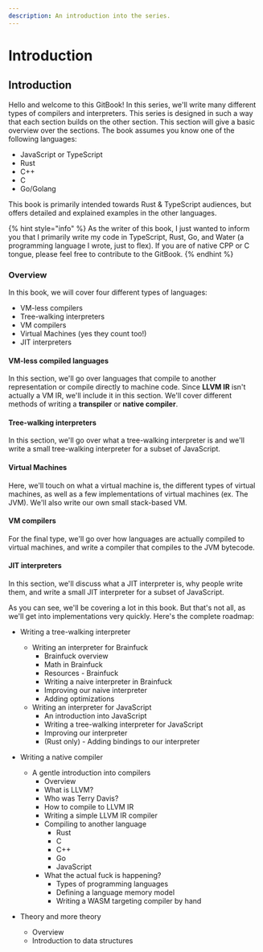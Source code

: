 ```yaml
---
description: An introduction into the series.
---
```


# Introduction

## Introduction

Hello and welcome to this GitBook! In this series, we'll write many different types of compilers and interpreters. This series is designed in such a way that each section builds on the other section. This section will give a basic overview over the sections. The book assumes you know one of the following languages:  


* JavaScript or TypeScript
* Rust
* C++
* C
* Go/Golang

This book is primarily intended towards Rust & TypeScript audiences, but offers detailed and explained examples in the other languages.

{% hint style="info" %}
As the writer of this book, I just wanted to inform you that I primarily write my code in TypeScript, Rust, Go, and Water \(a programming language I wrote, just to flex\). If you are of native CPP or C tongue, please feel free to contribute to the GitBook.
{% endhint %}

### Overview

In this book, we will cover four different types of languages:

* VM-less compilers
* Tree-walking interpreters
* VM compilers
* Virtual Machines \(yes they count too!\)
* JIT interpreters

#### VM-less compiled languages

In this section, we'll go over languages that compile to another representation or compile directly to machine code. Since **LLVM IR** isn't actually a VM IR, we'll include it in this section. We'll cover different methods of writing a **transpiler** or **native compiler**.

#### Tree-walking interpreters

In this section, we'll go over what a tree-walking interpreter is and we'll write a small tree-walking interpreter for a subset of JavaScript.

#### Virtual Machines

Here, we'll touch on what a virtual machine is, the different types of virtual machines, as well as a few implementations of virtual machines \(ex. The JVM\). We'll also write our own small stack-based VM.

#### VM compilers

For the final type, we'll go over how languages are actually compiled to virtual machines, and write a compiler that compiles to the JVM bytecode.

#### JIT interpreters

In this section, we'll discuss what a JIT interpreter is, why people write them, and write a small JIT interpreter for a subset of JavaScript.

As you can see, we'll be covering a lot in this book. But that's not all, as we'll get into implementations very quickly. Here's the complete roadmap:



* Writing a tree-walking interpreter
  * Writing an interpreter for Brainfuck
    * Brainfuck overview
    * Math in Brainfuck
    * Resources - Brainfuck
    * Writing a naive interpreter in Brainfuck
    * Improving our naive interpreter
    * Adding optimizations
  * Writing an interpreter for JavaScript
    * An introduction into JavaScript
    * Writing a tree-walking interpreter for JavaScript
    * Improving our interpreter
    * (Rust only) - Adding bindings to our interpreter
 * Writing a native compiler
   * A gentle introduction into compilers
     * Overview
     * What is LLVM?
     * Who was Terry Davis?
     * How to compile to LLVM IR
     * Writing a simple LLVM IR compiler
     * Compiling to another language
        * Rust
        * C
        * C++
        * Go
        * JavaScript
      * What the actual fuck is happening?
          * Types of programming languages
          * Defining a language memory model
          * Writing a WASM targeting compiler by hand
       
 * Theory and more theory
    * Overview
    * Introduction to data structures

